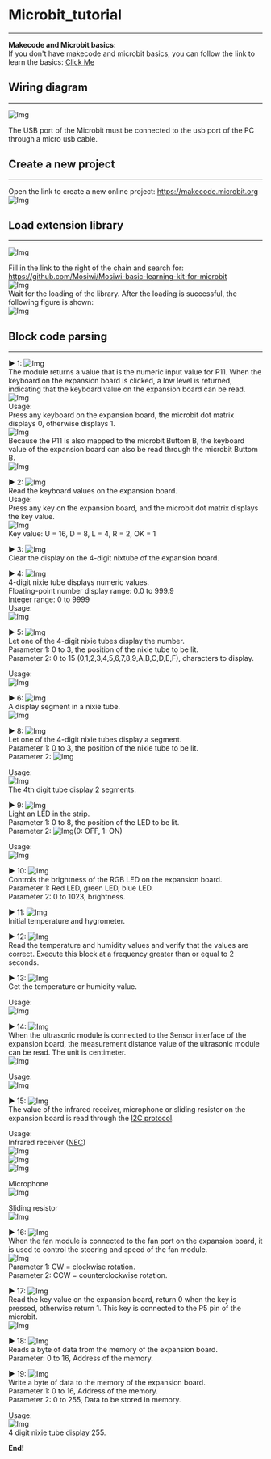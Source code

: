 # Microbit_tutorial    
-------------------
**Makecode and Microbit basics:**    
If you don't have makecode and microbit basics, you can follow the link to learn the basics: [Click Me](https://docs.mosiwi.com/en/latest/microbit/M1D0000_microbit_mainboard/M1D0000_microbit_mainboard.html)      

## Wiring diagram        
-----------------
![Img](../_static/microbit_tutorial/img/1img.jpg)   

The USB port of the Microbit must be connected to the usb port of the PC through a micro usb cable.   

## Create a new project      
-----------------------          
Open the link to create a new online project: <https://makecode.microbit.org>     
![Img](../_static/microbit_tutorial/img/2img.png)  
  
## Load extension library      
-------------------------
![Img](../_static/microbit_tutorial/img/3img.png)  

Fill in the link to the right of the chain and search for: <https://github.com/Mosiwi/Mosiwi-basic-learning-kit-for-microbit>     
![Img](../_static/microbit_tutorial/img/4img.png)         
Wait for the loading of the library. After the loading is successful, the following figure is shown:   
![Img](../_static/microbit_tutorial/img/5img.png)       

## Block code parsing        
---------------------
▶ 1: ![Img](../_static/microbit_tutorial/img/6img.png)     
The module returns a value that is the numeric input value for P11. When the keyboard on the expansion board is clicked, a low level is returned, indicating that the keyboard value on the expansion board can be read.        
![Img](../_static/microbit_tutorial/img/7img.jpg)     
Usage:      
Press any keyboard on the expansion board, the microbit dot matrix displays 0, otherwise displays 1.    
![Img](../_static/microbit_tutorial/img/8img.png)   
Because the P11 is also mapped to the microbit Buttom B, the keyboard value of the expansion board can also be read through the microbit Buttom B.     
![Img](../_static/microbit_tutorial/img/9img.png)       


▶ 2: ![Img](../_static/microbit_tutorial/img/10img.png)      
Read the keyboard values on the expansion board.     
Usage:   
Press any key on the expansion board, and the microbit dot matrix displays the key value.       
![Img](../_static/microbit_tutorial/img/11img.png)      
Key value: U = 16, D = 8, L = 4, R = 2, OK = 1   

▶ 3: ![Img](../_static/microbit_tutorial/img/12img.png)     
Clear the display on the 4-digit nixtube of the expansion board.   

▶ 4: ![Img](../_static/microbit_tutorial/img/13img.png)   
4-digit nixie tube displays numeric values.   
Floating-point number display range: 0.0 to 999.9     
Integer range: 0 to 9999    
Usage:   
![Img](../_static/microbit_tutorial/img/14img.png)     

▶ 5: ![Img](../_static/microbit_tutorial/img/15img.png)   
Let one of the 4-digit nixie tubes display the number.   
Parameter 1: 0 to 3, the position of the nixie tube to be lit.   
Parameter 2: 0 to 15 (0,1,2,3,4,5,6,7,8,9,A,B,C,D,E,F), characters to display.   

Usage:   
![Img](../_static/microbit_tutorial/img/16img.png)   

▶ 6: ![Img](../_static/microbit_tutorial/img/17img.png)   
A display segment in a nixie tube.       
![Img](../_static/microbit_tutorial/img/18img.png)   

▶ 8: ![Img](../_static/microbit_tutorial/img/19img.png)    
Let one of the 4-digit nixie tubes display a segment.   
Parameter 1: 0 to 3, the position of the nixie tube to be lit.   
Parameter 2: ![Img](../_static/microbit_tutorial/img/17img.png)     

Usage:   
![Img](../_static/microbit_tutorial/img/20img.png)    
The 4th digit tube display 2 segments.    

▶ 9: ![Img](../_static/microbit_tutorial/img/21img.png)   
Light an LED in the strip.  
Parameter 1: 0 to 8, the position of the LED to be lit.   
Parameter 2: ![Img](../_static/microbit_tutorial/img/22img.png)(0: OFF, 1: ON)      

Usage:   
![Img](../_static/microbit_tutorial/img/23img.png)       

▶ 10: ![Img](../_static/microbit_tutorial/img/24img.png)    
Controls the brightness of the RGB LED on the expansion board.    
Parameter 1: Red LED, green LED, blue LED.     
Parameter 2: 0 to 1023, brightness.   

▶ 11: ![Img](../_static/microbit_tutorial/img/25img.png)     
Initial temperature and hygrometer.    

▶ 12: ![Img](../_static/microbit_tutorial/img/26img.png)   
Read the temperature and humidity values and verify that the values are correct. Execute this block at a frequency greater than or equal to 2 seconds.        

▶ 13: ![Img](../_static/microbit_tutorial/img/27img.png)      
Get the temperature or humidity value.   

Usage:   
![Img](../_static/microbit_tutorial/img/28img.png)     

▶ 14: ![Img](../_static/microbit_tutorial/img/29img.png)   
When the ultrasonic module is connected to the Sensor interface of the expansion board, the measurement distance value of the ultrasonic module can be read. The unit is centimeter.           
![Img](../_static/microbit_tutorial/img/30img.jpg)     

Usage:     
![Img](../_static/microbit_tutorial/img/31img.png)   

▶ 15: ![Img](../_static/microbit_tutorial/img/32img.png)     
The value of the infrared receiver, microphone or sliding resistor on the expansion board is read through the [I2C protocol](../../C1E0000_3in1_basic_learning_shield/C1E0000_3in1_basic_learning_shield.md#io-expand).        

Usage:   
Infrared receiver ([NEC](https://docs.mosiwi.com/en/latest/resource/nec/nec.html))   
![Img](../_static/microbit_tutorial/img/33img.png)    
![Img](../_static/microbit_tutorial/img/34img.jpg)     
![Img](../_static/microbit_tutorial/img/40img.png)     

Microphone    
![Img](../_static/microbit_tutorial/img/35img.png)    

Sliding resistor   
![Img](../_static/microbit_tutorial/img/36img.png)    

▶ 16: ![Img](../_static/microbit_tutorial/img/44img.png)      
When the fan module is connected to the fan port on the expansion board, it is used to control the steering and speed of the fan module.    
![Img](../_static/microbit_tutorial/img/45img.jpg)     
Parameter 1: CW = clockwise rotation.     
Parameter 2: CCW = counterclockwise rotation.    

▶ 17: ![Img](../_static/microbit_tutorial/img/37img.png)     
Read the key value on the expansion board, return 0 when the key is pressed, otherwise return 1. This key is connected to the P5 pin of the microbit.   
![Img](../_static/microbit_tutorial/img/38img.jpg)     

▶ 18: ![Img](../_static/microbit_tutorial/img/41img.png)      
Reads a byte of data from the memory of the expansion board.    
Parameter: 0 to 16, Address of the memory.     

▶ 19: ![Img](../_static/microbit_tutorial/img/42img.png)    
Write a byte of data to the memory of the expansion board.   
Parameter 1: 0 to 16, Address of the memory.      
Parameter 2: 0 to 255, Data to be stored in memory.  

Usage:     
![Img](../_static/microbit_tutorial/img/43img.png)     
4 digit nixie tube display 255.   

**End!**    
   

